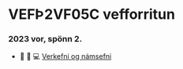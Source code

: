# VEFÞ2VF05C vefforritun

### 2023 vor, spönn 2.

* 🧙 🌈 💻 [Verkefni og námsefni](https://github.com/vefthroun/namsefni-s2/)



